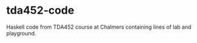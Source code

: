 tda452-code
===========

Haskell code from TDA452 course at Chalmers containing lines of lab and playground.

